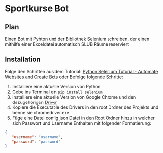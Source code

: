 # Sportkurse Bot

## Plan
Einen Bot mit Pyhton und der Bibliothek Selenium schreiben, der einen mithilfe einer Exceldatei automatisch SLUB Räume reserviert

## Installation
Folge den Schritten aus dem Tutorial: [Python Selenium Tutorial - Automate Websites and Create Bots](https://www.youtube.com/watch?v=NB8OceGZGjA) oder Befolge folgende Schritte:

1. Installiere eine aktuelle Version von Python
2. Gebe ins Terminal ein ``` pip install selenium ```
3. installiere eine aktuelle Version von Google Chrome und den dazugehörigen [Driver](https://sites.google.com/chromium.org/driver/)
4. Kopiere die Executable des Drivers in den root Ordner des Projekts und benne sie chromedriver.exe
5. Füge eine Datei config.json Datei in den Root Ordner hinzu in welcher sich Passwort und Username Enthalten mit folgender Formatierung:
```json
{
   "username": "username",
   "password": "password"
}
```
